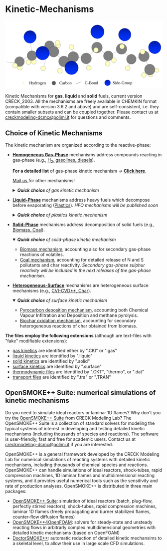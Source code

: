 # Kinetic-Mechanisms
<p align="center">
    <img src=".images/intro.svg" alt="Logo" width="600"/>
</p>


Kinetic Mechanisms for **gas**, **liquid** and **solid** fuels, current version CRECK_2003.
All the mechanisms are freely available in CHEMKIN format (compatible with version 3.6.2 and above) and 
are self-consistent, i.e. they contain smaller subsets and can be coupled together. 
Please contact us at creckmodeling-dcmc@polimi.it for questions and comments. 

## Choice of Kinetic Mechanisms
The kinetic mechanism are organized according to the reactive-phase:
- [**Homogeneous Gas-Phase**](Gas-Phase) mechanisms address compounds reacting in gas-phase (e.g., <ins>H<sub>2</sub>, gasolines, diesels</ins>). 
    
    **For a detailed list** of gas-phase kinetic mechanism &rarr; **[Click here](Gas-Phase/README.md#choice-of-kinetic-mechanism)**.
    
    <a href="mailto:creckmodeling-dcmc@polimi.it"> <ins>Mail us</ins> </a> for other mechanisms!
    <details>
    <summary><i><b>Quick choice </b> of gas kinetic mechanism</i></summary>
    &nbsp; HT = <i>High-Temperature</i>, LT = <i>Low-Temperature</i>, NOx = <i>sub-module for nitrogen-oxides and ammonia</i>, Soot = <i>sub-module for soot particles</i>
    <ul>
        <li> <ins>Hydrogen</ins> (H<sub>2</sub>): &nbsp; <a href="Gas-Phase/CarbonFreeFuels_H2-NH3/HYDROGEN_11_20"> HT </a> &nbsp; &bull; &nbsp; <a href="Gas-Phase/CarbonFreeFuels_H2-NH3/NH3_31_202"> HT+NOx </a> </li>
        <li> <ins>Ammonia</ins> (NH<sub>3</sub>): &nbsp; <a href="Gas-Phase/CarbonFreeFuels_H2-NH3/NH3_31_203"> HT </a> &nbsp; &bull; &nbsp; <a href="Gas-Phase/CoreMechanism_C0-C4/Soot-NOx/C1_C3_HT_NOX_159_2459"> CH<sub>4</sub>/NH<sub>3</sub> </a> </li>
        <li> <ins>Methane</ins> (CH<sub>4</sub>): &nbsp;<a href="Gas-Phase/CoreMechanism_C0-C4/C1_C3_HT_114_1999"> HT </a> &nbsp; &bull; &nbsp; <a href="Gas-Phase/CoreMechanism_C0-C4/Soot-NOx/C1_C3_HT_NOX_159_2459"> HT+NOx </a> &nbsp; &bull; &nbsp; <a href="Gas-Phase/Diesel-Biodiesel/Soot-NOx/TOT_HT_SOOT_452_24041"> HT+SOOT </a> &nbsp; &bull; &nbsp; <a href="Gas-Phase/Diesel-Biodiesel/Soot-NOx/TOT_HT_SOOT_NOX_497_24501"> HT+NOx+SOOT</a> <br>
        <li> <ins>Natural Gas/LPG</ins> (C<sub>1</sub>-C<sub>4</sub>): &nbsp;<a href="Gas-Phase/CoreMechanism_C0-C4/C1_C3_HT_114_1999"> HT </a> &nbsp; &bull; &nbsp; <a href="Gas-Phase/CoreMechanism_C0-C4/Soot-NOx/C1_C3_HT_NOX_159_2459"> HT+NOx </a> &nbsp; &bull; &nbsp; <a href="Gas-Phase/Diesel-Biodiesel/Soot-NOx/TOT_HT_SOOT_452_24041"> HT+SOOT </a> &nbsp; &bull; &nbsp; <a href="Gas-Phase/Diesel-Biodiesel/Soot-NOx/TOT_HT_SOOT_NOX_497_24501"> HT+NOx+SOOT</a> <br>
        <li> <ins>Methanol</ins> (CH<sub>3</sub>OH): &nbsp; <a href="Gas-Phase/CoreMechanism_C0-C4/C1_C3_HT_114_1999"> HT </a> &nbsp; &bull; &nbsp; <a href="Gas-Phase/CoreMechanism_C0-C4/Soot-NOx/C1_C3_HT_NOX_159_2459"> HT+NOx </a> &nbsp; &bull; &nbsp; <a href="Gas-Phase/Diesel-Biodiesel/Soot-NOx/TOT_HT_SOOT_452_24041"> HT+SOOT </a> &nbsp; &bull; &nbsp; <a href="Gas-Phase/Diesel-Biodiesel/Soot-NOx/TOT_HT_SOOT_NOX_497_24501"> HT+NOx+SOOT</a> </li>
        <li> <ins>DME</ins> (CH<sub>3</sub>OCH<sub>3</sub>): &nbsp; <a href="Gas-Phase/Gasoline-Biogasoline/TPRF_HT_LT_ALC_ETHERS_356_10171"> HT </a> &nbsp; &bull; &nbsp; <a href="Gas-Phase/Gasoline-Biogasoline/TPRF_HT_LT_ALC_ETHERS_356_10171"> HT+LT </a> </li>
        <li> <ins>Hydrogen Sulfide</ins> (H<sub>2</sub>S): &nbsp; <a href="Gas-Phase/Non-Hydrocarbon_Kinetics/H2S_30_156"> HT </a> &nbsp; &bull; &nbsp; <a href="Gas-Phase/Non-Hydrocarbon_Kinetics/CH4-H2S_141_2224"> CH<sub>4</sub>/H<sub>2</sub>S </a> </li>
        <li><ins>Gasoline/Biogasoline</ins> &rarr; refer to this <a href="Gas-Phase/Gasoline-Biogasoline/README.md#choice-of-kinetic-mechanism"> readme subsection </a>  </li>
        <li><ins>Jet-fuels</ins> &rarr; refer to this <a href="Gas-Phase/Diesel-Biodiesel/README.md#choice-of-kinetic-mechanism"> readme subsection </a> </li>
        <li><ins>Diesel/Biodiesel/Bio-oil</ins> &rarr; refer to this <a href="Gas-Phase/Diesel-Biodiesel/README.md#choice-of-kinetic-mechanism"> readme subsection </a> </li>
    </ul>
    </details>

- [**Liquid-Phase**](Liquid-Phase) mechanisms address heavy fuels which decompose before evaporating (<a href="Liquid-Phase/Plastics/">Plastics</a>). *HFO mechanisms will be published soon*
    <details>
    <summary><i><b>Quick choice </b> of  plastics kinetic mechanism</i></summary>
    
    <ul>
        <li> <ins>Polyethylene High-Density </ins> (HDPE): &nbsp; <a href="Liquid-Phase/Plastics/PE/HDPE_semidetailed/"> semi-detailed </a> &nbsp; &bull; &nbsp; <a href="Liquid-Phase/Plastics/PE/HDPE_reduced/"> reduced </a> &nbsp; &bull; &nbsp; <a href="Liquid-Phase/Plastics/PE/HDPE_multistep/"> multi-step </a> </li>
        <li> <ins>Polyethylene Low-Density </ins> (LDPE): &nbsp; <a href="Liquid-Phase/Plastics/PE/LDPE_semidetailed/"> semi-detailed </a> &nbsp; &bull; &nbsp; <a href="Liquid-Phase/Plastics/PE/LDPE_reduced/"> reduced </a> &nbsp; &bull; &nbsp; <a href="Liquid-Phase/Plastics/PE/LDPE_multistep/"> multi-step </a> </li>
        <li> <ins>Polypropylene </ins> (PP): &nbsp; <a href="Liquid-Phase/Plastics/PP/PP_semidetailed/"> semi-detailed </a> &nbsp; &bull; &nbsp; <a href="Liquid-Phase/Plastics/PP/PP_reduced/"> reduced </a> &nbsp; &bull; &nbsp; <a href="Liquid-Phase/Plastics/PP/PP_multistep/"> multi-step </a> </li>
        <li> <ins>Polystyrene </ins> (PS): &nbsp; <a href="Liquid-Phase/Plastics/PS/PS_semidetailed/"> semi-detailed </a> &nbsp; &bull; &nbsp; <a href="Liquid-Phase/Plastics/PS/PS_reduced/"> reduced </a> &nbsp; &bull; &nbsp; <a href="Liquid-Phase/Plastics/PS/PS_multistep/"> multi-step </a> </li>
        <li> <ins>Poly(ethylene terephthalate) </ins> (PET): &nbsp; <a href="Liquid-Phase/Plastics/PET/PET_semidetailed"> semi-detailed </a>  &nbsp; &bull; &nbsp; <a href="Liquid-Phase/Plastics/PET/PET_multistep/"> multi-step </a> </li>
        <li> <ins>Poly(vinyl chloride) </ins> (PVC): &nbsp; <a href="Liquid-Phase/Plastics/PVC"> semi-detailed </a>  </li>
    </ul>
    </details>    

    

- [**Solid-Phase**](Solid-Phase) mechanisms address decomposition of solid fuels (e.g., <ins>Biomass, Coal</ins>). 
    <details open>
    <summary><i><b>Quick choice </b> of solid-phase kinetic mechanism</i></summary>
    <ul>
        <li> <a href="Solid-Phase/Biomass"> Biomass mechanism</a>, accounting also for secondary gas-phase reactions of volatiles. </li>
        <li> <a href="Solid-Phase/Coal"> Coal mechanism</a>, accounting for detailed release of N and S pollutants and char reactivity. <i>Secondary gas-phase sulphur reactivity will be included in the next releases of the gas-phase mechanism. </i></li>        
    </ul>
    </details>    
    
- [**Heterogeneous-Surface**](Heterogeneous-Mechanisms) mechanisms are heterogeneous surface mechanisms (e.g., <ins>CVI-CVD**, Char</ins>). 
    <details open>
    <summary><i><b>Quick choice </b> of surface kinetic mechanism</i></summary>
    <ul>
        <li> <a href="Heterogeneous-Mechanisms/CVI-CVD"> Pyrocarbon deposition mechanism</a>, accounting both Chemical Vapour Infiltration and Deposition and methane pyrolysis. </li>
        <li> <a href="Heterogeneous-Mechanisms/Char"> Biochar oxidation mechanism</a>, accounting for secondary heterogeneous reactions of char obtained from biomass.</li>        
    </ul>
    </details>    
    
**The files employ the following extensions** (although are text-files with "fake" modifiable extensions):
- <ins>gas kinetics</ins> are identified either by ".CKI" or ".gas" 
- <ins>liquid kinetics</ins> are identified by ".liquid"
- <ins>solid kinetics</ins> are identified by ".solid"
- <ins>surface kinetics</ins> are identified by ".surface"
- <ins>thermodynamic files</ins> are identified by ".CKT", "thermo", or ".dat"
- <ins>transport files</ins> are identified by ".tra" or ".TRAN" 

## OpenSMOKE++ Suite: numerical simulations of kinetic mechanisms
Do you need to simulate ideal reactors or laminar 1D flames? 
Why don't you try the [OpenSMOKE++ Suite](https://www.opensmokepp.polimi.it/) from CRECK Modeling Lab? 
The OpenSMOKE++ Suite is a collection of standard solvers for modeling the typical 
systems of interest in developing and testing detailed kinetic mechanisms 
(including thousands of species and reactions).
The software is user-friendly, fast and free for academic users.
Contact us at creckmodeling-dcmc@polimi.it if you are interested.

OpenSMOKE++ is a general framework developed by the CRECK Modeling Lab for 
numerical simulations of reacting systems with detailed kinetic mechanisms, 
including thousands of chemical species and reactions.
OpenSMOKE++ can handle simulations of ideal reactors, shock-tubes, rapid compression machines, 
1D laminar flames and multidimensional reacting systems, and it provides useful numerical tools 
such as the sensitivity and rate of production analyses.
OpenSMOKE++ is distributed in three main packages:
- [OpenSMOKE++ Suite](https://www.opensmokepp.polimi.it/index.php?option=com_content&view=article&id=299:article-ospp&catid=106&Itemid=765): 
    simulation of ideal reactors (batch, plug-flow, perfectly stirred reactors), 
    shock-tubes, rapid compression machines, laminar 1D flames (freely propagating 
    and burner stabilized flames, counter-flow diffusion flames)
- [OpenSMOKE++4OpenFOAM](https://www.opensmokepp.polimi.it/index.php?option=com_content&view=article&id=301:article-ospp4of&catid=106&Itemid=766):
    solvers for steady-state and unsteady reacting flows in arbitrarly complex 
    multidimensional geometries with detailed kinetic mechanisms (based on OpenFOAM)
- [DoctorSMOKE++](https://www.opensmokepp.polimi.it/index.php?option=com_content&view=article&id=300:article-doctorsmokepp&catid=106&Itemid=767):
    automatic reduction of detailed kinetic mechansims to a skeletal level, to 
    allow their use in large scale CFD simulations.
